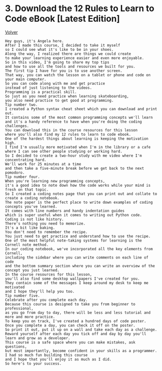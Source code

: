 <h1>3. Download the 12 Rules to Learn to Code eBook [Latest Edition]</h1>
<a href="..\Readme.md" title="Volver a Readme.md">Volver</a>

    Hey guys, it's Angela here.
    After I made this course, I decided to take it myself
    so I could see what it's like to be in your shoes.
    Along the way, I realized there are things we could create
    to make your learning experience easier and even more enjoyable.
    So in this video, I'm going to share my top tips
    and how to use all the tools and resources we built for you.
    The first tip I have for you is to use another screen.
    That way, you can watch the lesson on a tablet or phone and code on your main computer.
    So you can code along with me and get practice
    instead of just listening to the videos.
    Programming is a practical skill.
    So just as you need practice when learning skateboarding,
    you also need practice to get good at programming.
    Tip number two.
    I created a Python syntax cheat sheet which you can download and print out.
    It contains some of the most common programming concepts we'll learn
    and it's a handy reference to have when you're doing the coding challenges.
    You can download this in the course resources for this lesson
    where you'll also find my 12 rules to learn to code ebook.
    One of the hardest things about learning is keeping the motivation high.
    I find I'm usually more motivated when I'm in the library or a cafe
    where I can see other people studying or working hard.
    So I decided to create a two-hour study with me video where I'm concentrating hard.
    We'll work for 25 minutes at a time
    and then take a five-minute break before we get back to the next pomodoro.
    Tip number four.
    When you're learning new programming concepts,
    it's a good idea to note down how the code works while your mind is fresh on that topic.
    So I created a coding notes page that you can print out and collate to create a coding notebook.
    The note paper is the perfect place to write down examples of coding concepts you've learned.
    It comes with line numbers and handy indentation guides
    which is super useful when it comes to writing out Python code.
    Coding is not like history.
    There's nothing you need to memorize.
    It's a bit like baking.
    You don't need to remember the recipe.
    You just need to get practice and understand how to use the recipe.
    One of the most helpful note-taking systems for learning is the Cornell note method.
    In our coding notebook, we've incorporated all the key elements from Cornell,
    including the sidebar where you can write comments on each line of code
    and the bottom summary section where you can write an overview of the concept you just learned.
    In the course resources for this lesson,
    you'll also find some desktop wallpapers I've created for you.
    They contain some of the messages I keep around my desk to keep me motivated
    and I hope they'll help you too.
    Tip number five.
    Celebrate after you complete each day.
    Because this course is designed to take you from beginner to professional,
    as you go from day to day, there will be less and less tutorial and more and more practice.
    To keep you on track, I've created a hundred days of code poster.
    Once you complete a day, you can check it off on the poster.
    So print it out, put it up on a wall and take each day as a challenge.
    Reward yourself after each day you tick off and day by day you'll learn and grow as a developer.
    This course is a safe space where you can make mistakes, ask questions,
    but most importantly, become confident in your skills as a programmer.
    I had so much fun building this course
    and I hope that you'll enjoy it as much as I did.
    So here's to your success.
